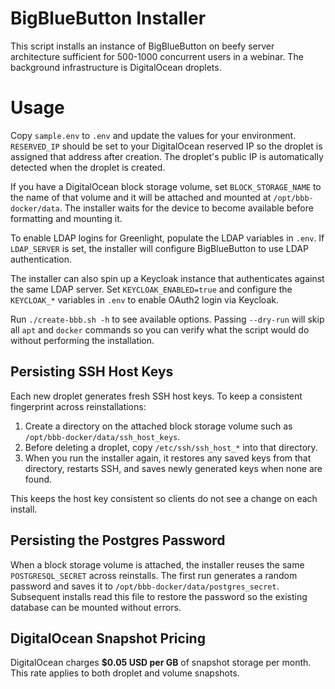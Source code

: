 # BigBlueButton Installer
This script installs an instance of BigBlueButton on beefy server architecture sufficient for 
500-1000 concurrent users in a webinar. The background infrastructure is DigitalOcean droplets.

# Usage
Copy `sample.env` to `.env` and update the values for your environment.
`RESERVED_IP` should be set to your DigitalOcean reserved IP so the droplet
is assigned that address after creation. The droplet's public IP is
automatically detected when the droplet is created.

If you have a DigitalOcean block storage volume, set `BLOCK_STORAGE_NAME` to the
name of that volume and it will be attached and mounted at `/opt/bbb-docker/data`.
The installer waits for the device to become available before formatting and
mounting it.

To enable LDAP logins for Greenlight, populate the LDAP variables in `.env`.
If `LDAP_SERVER` is set, the installer will configure BigBlueButton to use
LDAP authentication.

The installer can also spin up a Keycloak instance that authenticates against
the same LDAP server. Set `KEYCLOAK_ENABLED=true` and configure the `KEYCLOAK_*`
variables in `.env` to enable OAuth2 login via Keycloak.

Run `./create-bbb.sh -h` to see available options. Passing `--dry-run` will skip
all `apt` and `docker` commands so you can verify what the script would do
without performing the installation.

## Persisting SSH Host Keys

Each new droplet generates fresh SSH host keys. To keep a consistent
fingerprint across reinstallations:

1. Create a directory on the attached block storage volume such as
   `/opt/bbb-docker/data/ssh_host_keys`.
2. Before deleting a droplet, copy `/etc/ssh/ssh_host_*` into that directory.
3. When you run the installer again, it restores any saved keys from that
   directory, restarts SSH, and saves newly generated keys when none are found.

This keeps the host key consistent so clients do not see a change on each
install.

## Persisting the Postgres Password

When a block storage volume is attached, the installer reuses the same
`POSTGRESQL_SECRET` across reinstalls. The first run generates a random
password and saves it to `/opt/bbb-docker/data/postgres_secret`. Subsequent
installs read this file to restore the password so the existing database can be
mounted without errors.

## DigitalOcean Snapshot Pricing

DigitalOcean charges **$0.05 USD per GB** of snapshot storage per month. This
rate applies to both droplet and volume snapshots.
